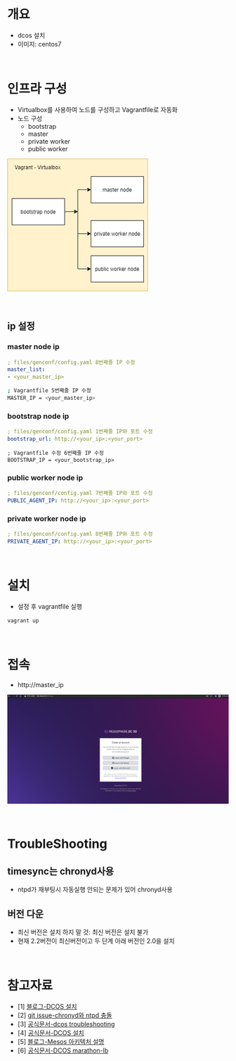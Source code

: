 # 개요
* dcos 설치 
* 이미지: centos7

<br>

# 인프라 구성
* Virtualbox를 사용하여 노드를 구성하고 Vagrantfile로 자동화
* 노드 구성
  * bootstrap
  * master
  * private worker
  * public worker

![](imgs/infra.png)

<br>

## ip 설정
### master node ip
```yaml
; files/genconf/config.yaml 8번째줄 IP 수정
master_list:
- <your_master_ip>
```

```sh
; Vagrantfile 5번째줄 IP 수정
MASTER_IP = <your_master_ip>
```

### bootstrap node ip
```yaml
; files/genconf/config.yaml 1번째줄 IP와 포트 수정
bootstrap_url: http://<your_ip>:<your_port>
```

```
; Vagrantfile 수정 6번째줄 IP 수정
BOOTSTRAP_IP = <your_bootstrap_ip>
```

### public worker node ip
```yaml
; files/genconf/config.yaml 7번째줄 IP와 포트 수정
PUBLIC_AGENT_IP: http://<your_ip>:<your_port>
```

### private worker node ip
```yaml
; files/genconf/config.yaml 8번째줄 IP와 포트 수정
PRIVATE_AGENT_IP: http://<your_ip>:<your_port>
```

<br>

# 설치
* 설정 후 vagrantfile 실행
```sh
vagrant up
```

<br>

# 접속
* http://master_ip

![](imgs/access_homepage.png)

<br>

# TroubleShooting
## timesync는 chronyd사용 
* ntpd가 재부팅시 자동실행 안되는 문제가 있어 chronyd사용

## 버전 다운
* 최신 버전은 설치 하지 말 것: 최신 버전은 설치 불가
* 현재 2.2버전이 최신버전이고 두 단계 아래 버전인 2.0을 설치 

<br>

# 참고자료
* [1] [블로그-DCOS 설치](https://github.com/5wjdgns2/DC-OS)
* [2] [git issue-chronyd와 ntpd 충돌](https://groups.google.com/a/dcos.io/g/users/c/UYvMnVioOs8?pli=1)
* [3] [공식문서-dcos troubleshooting](https://mesosphere.github.io/field-notes/troubleshooting/installation-faq.html)
* [4] [공식문서-DCOS 설치](https://docs.d2iq.com/mesosphere/dcos/1.11/installing/production/deploying-dcos/installation/)
* [5] [블로그-Mesos 아키텍처 설명](https://steemit.com/kubernets/@giljae/kubernetes-vs-mesos-with-marathon)
* [6] [공식문서-DCOS marathon-lb](https://docs.d2iq.com/mesosphere/dcos/services/marathon-lb/1.13/release-notes/)